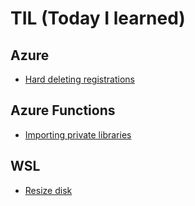 # TIL (Today I learned)
## Azure
* [Hard deleting registrations](Azure/hard-deleting-registrations.md)

## Azure Functions
* [Importing private libraries](Azure-Functions/importing-private-libraries.md)

## WSL
* [Resize disk](WSL/resize-disk.md)
